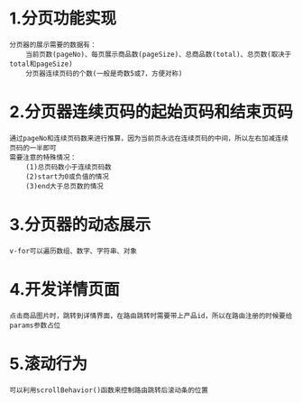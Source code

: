 # 1.分页功能实现

    分页器的展示需要的数据有：
        当前页数(pageNo)、每页展示商品数(pageSize)、总商品数(total)、总页数(取决于total和pageSize)
        分页器连续页码的个数(一般是奇数5或7，方便对称)

# 2.分页器连续页码的起始页码和结束页码

    通过pageNo和连续页码数来进行推算，因为当前页永远在连续页码的中间，所以左右加减连续页码的一半即可
    需要注意的特殊情况：
        (1)总页码数小于连续页码数
        (2)start为0或负值的情况
        (3)end大于总页数的情况

# 3.分页器的动态展示

    v-for可以遍历数组、数字、字符串、对象

# 4.开发详情页面

    点击商品图片时，跳转到详情界面，在路由跳转时需要带上产品id，所以在路由注册的时候要给params参数占位

# 5.滚动行为

    可以利用scrollBehavior()函数来控制路由跳转后滚动条的位置

